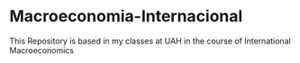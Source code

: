 # Macroeconomia-Internacional
This Repository is based in my classes at UAH in the course of International Macroeconomics

